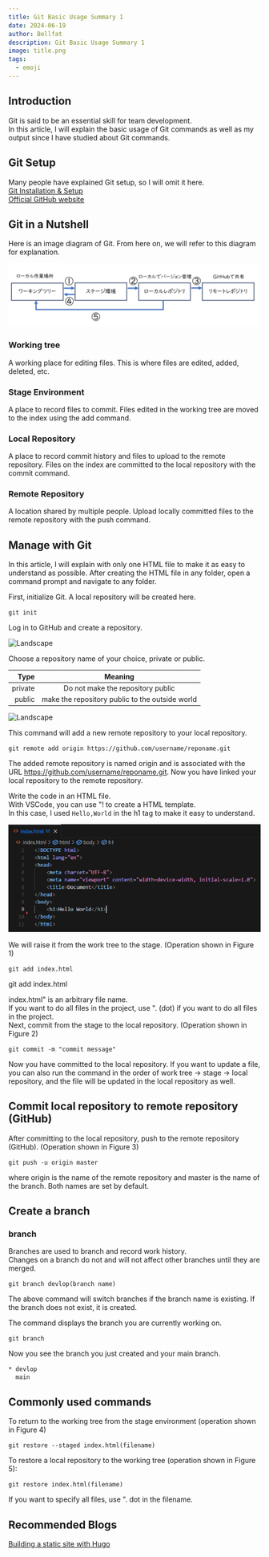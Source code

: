 ```yaml
---
title: Git Basic Usage Summary 1
date: 2024-06-19
author: Bellfat
description: Git Basic Usage Summary 1
image: title.png
tags:
  - emoji
---
```


## Introduction
Git is said to be an essential skill for team development.  
In this article, I will explain the basic usage of Git commands as well as my output since I have studied about Git commands.

## Git Setup 
Many people have explained Git setup, so I will omit it here.   
[Git Installation & Setup](https://qiita.com/T-H9703EnAc/items/4fbe6593d42f9a844b1c#%E6%89%8B%E9%A0%862git%E3%81%AE%E3%82%A4%E3%83%B3%E3%82%B9%E3%83%88%E3%83%BC%E3%83%AB)  
[Official GitHub website](https://github.com)

## Git in a Nutshell
Here is an image diagram of Git. From here on, we will refer to this diagram for explanation.  

![Landscape](GitHub_全体像.png) 

### Working tree
A working place for editing files.
This is where files are edited, added, deleted, etc.
### Stage Environment
A place to record files to commit.
Files edited in the working tree are moved to the index using the add command.
### Local Repository
A place to record commit history and files to upload to the remote repository.
Files on the index are committed to the local repository with the commit command.
### Remote Repository
A location shared by multiple people.
Upload locally committed files to the remote repository with the push command.

## Manage with Git
In this article, I will explain with only one HTML file to make it as easy to understand as possible.
After creating the HTML file in any folder, open a command prompt and navigate to any folder. 

First, initialize Git. A local repository will be created here.

```git
git init
````
Log in to GitHub and create a repository.  

![Landscape](GitHub_repo.png)  

Choose a repository name of your choice, private or public.  

|Type |Meaning |
| ---:| :---: |
|private | Do not make the repository public|
|public | make the repository public to the outside world|  


![Landscape](GitHub_reponame.png)  

This command will add a new remote repository to your local repository. 
```git
git remote add origin https://github.com/username/reponame.git
```
The added remote repository is named origin and is associated with the URL https://github.com/username/reponame.git.
Now you have linked your local repository to the remote repository.

Write the code in an HTML file.  
With VSCode, you can use "! to create a HTML template.  
In this case, I used ```Hello,World``` in the h1 tag to make it easy to understand.  

![Landscape](VSCode.png)  

We will raise it from the work tree to the stage. (Operation shown in Figure 1)

```git
git add index.html
```
git add index.html

index.html" is an arbitrary file name.  
If you want to do all files in the project, use ". (dot) if you want to do all files in the project.  
Next, commit from the stage to the local repository. (Operation shown in Figure 2)

```git
git commit -m "commit message"
```

Now you have committed to the local repository.
If you want to update a file, you can also run the command in the order of work tree -> stage -> local repository, and the file will be updated in the local repository as well.



## Commit local repository to remote repository (GitHub)


After committing to the local repository, push to the remote repository (GitHub). (Operation shown in Figure 3)

```git
git push -u origin master
```

where origin is the name of the remote repository and master is the name of the branch.
Both names are set by default.

## Create a branch
### branch
Branches are used to branch and record work history.  
Changes on a branch do not and will not affect other branches until they are merged.  

```git
git branch devlop(branch name)
```
The above command will switch branches if the branch name is existing.
If the branch does not exist, it is created.

The command displays the branch you are currently working on.  

```git
git branch 
```
Now you see the branch you just created and your main branch.

```git
* devlop
  main
```

## Commonly used commands

To return to the working tree from the stage environment (operation shown in Figure 4)    

```git
git restore --staged index.html(filename)
```

To restore a local repository to the working tree (operation shown in Figure 5):

```git
git restore index.html(filename)
```

If you want to specify all files, use ". dot in the filename.

## Recommended Blogs
[Building a static site with Hugo](https://bellfat.com/ja-gb/posts/hugo-start/)   


